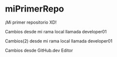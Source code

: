 # miPrimerRepo
¡Mi primer repositorio XD!

Cambios desde mi rama local llamada developer01

Cambios(2)  desde mi rama local llamada developer01

Cambios desde GitHub.dev Editor